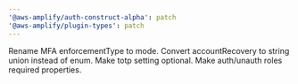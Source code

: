```yaml
---
'@aws-amplify/auth-construct-alpha': patch
'@aws-amplify/plugin-types': patch
---
```


Rename MFA enforcementType to mode. Convert accountRecovery to string union instead of enum. Make totp setting optional. Make auth/unauth roles required properties.
